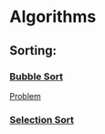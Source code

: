 # Algorithms

## Sorting:
### [Bubble Sort](https://github.com/ErenErdogan46/Algorithms/blob/main/bubbleSort.cpp)
[Problem](https://szkopul.edu.pl/problemset/problem/10wspanialych/site/?key=statement)
### [Selection Sort](https://github.com/ErenErdogan46/Algorithms/blob/main/selectionSort.cpp)
